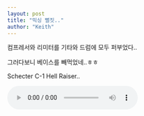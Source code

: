 ```yaml
---
layout: post
title: "믹싱 뻘짓.."
author: "Keith"
---
```


컴프레서와 리미터를 기타와 드럼에 모두 퍼부었다..

그러다보니 베이스를 빼먹었네..ㅎㅎ

Schecter C-1 Hell Raiser..

<audio src="/assets/images/b3786ca237f15063d4a07bd58da0caed.mp3" controls preload></audio>



